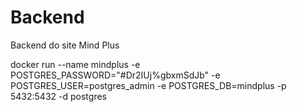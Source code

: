# Backend
Backend do site Mind Plus

docker run --name mindplus -e POSTGRES_PASSWORD="#Dr2IUj%gbxmSdJb" -e POSTGRES_USER=postgres_admin -e POSTGRES_DB=mindplus -p 5432:5432 -d postgres
